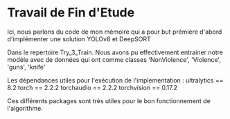 # Travail de Fin d'Etude
Ici, nous parlons du code de mon mémoire qui a pour but prémière d'abord d'implémenter une solution YOLOv8 et DeepSORT 

Dans le repertoire Try_3_Train.
Nous avons pu effectivement entrainer notre modèle avec de données qui ont comme classes 'NonViolence', 'Violence', 'guns', 'knife'

Les dépendances utiles pour l'exécution de l'implementation :
ultralytics == 8.2
torch == 2.2.2
torchaudio == 2.2.2
torchvision == 0.17.2

Ces différents packages sont très utiles pour le bon fonctionnement de l'algorithme. 
